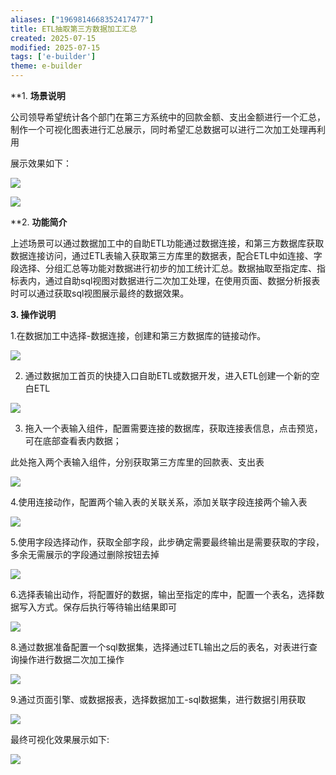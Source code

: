 ```yaml
---
aliases: ["1969814668352417477"]
title: ETL抽取第三方数据加工汇总
created: 2025-07-15
modified: 2025-07-15
tags: ['e-builder']
theme: e-builder
---
```


**1. **场景说明**

公司领导希望统计各个部门在第三方系统中的回款金额、支出金额进行一个汇总，制作一个可视化图表进行汇总展示，同时希望汇总数据可以进行二次加工处理再利用

展示效果如下：

![](19c42d3b5152d524a82b20f92c01212b.jpg)

**![](44d88a0383e98c7c6aadbe1b39704970.jpg)**

**2. **功能简介**

上述场景可以通过数据加工中的自助ETL功能通过数据连接，和第三方数据库获取数据连接访问，通过ETL表输入获取第三方库里的数据表，配合ETL中如连接、字段选择、分组汇总等功能对数据进行初步的加工统计汇总。数据抽取至指定库、指标表内，通过自助sql视图对数据进行二次加工处理，在使用页面、数据分析报表时可以通过获取sql视图展示最终的数据效果。

**3. 操作说明**

1.在数据加工中选择-数据连接，创建和第三方数据库的链接动作。

![](3a290db3cf522dcde729581b277d0583.jpg)

2. 通过数据加工首页的快捷入口自助ETL或数据开发，进入ETL创建一个新的空白ETL

![](6fdc63df16223d056ce22cacca00e8c7.jpg)

3. 拖入一个表输入组件，配置需要连接的数据库，获取连接表信息，点击预览，可在底部查看表内数据；

此处拖入两个表输入组件，分别获取第三方库里的回款表、支出表

![](a1975abf825ccab579375fee79b12ee4.jpg)

4.使用连接动作，配置两个输入表的关联关系，添加关联字段连接两个输入表

![](5859bbe07d47987640a16d61e6e6ca13.jpg)

5.使用字段选择动作，获取全部字段，此步确定需要最终输出是需要获取的字段，多余无需展示的字段通过删除按钮去掉

![](7dce4a518352b64bae4f6ff5dff8d715.jpg)

6.选择表输出动作，将配置好的数据，输出至指定的库中，配置一个表名，选择数据写入方式。保存后执行等待输出结果即可

![](424f1ed11cd8090ad9cf4ff93bb77ca7.jpg)

8.通过数据准备配置一个sql数据集，选择通过ETL输出之后的表名，对表进行查询操作进行数据二次加工操作

![](efbdafa174b2b9a0999a3e70c848c075.jpg)

9.通过页面引擎、或数据报表，选择数据加工-sql数据集，进行数据引用获取

![](63e37860c58f62933e25920760902c1b.jpg)

最终可视化效果展示如下:

![](af433abadd57e16a3f81ef32dd4c59eb.jpg)